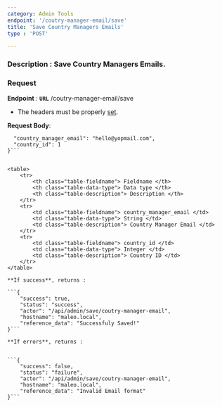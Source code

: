 ```yaml
---
category: Admin Tools
endpoint: '/coutry-manager-email/save'
title: 'Save Country Managers Emails'
type : 'POST'

---
```

### **Description** : Save Country Managers Emails.
### Request

**Endpoint** : **`URL`** /coutry-manager-email/save

* The headers must be properly [set](#/Info-setting-headers-token).

**Request Body**: 

```{
  "country_manager_email": "hello@yopmail.com",
  "country_id": 1
}```


<table>
	<tr>
		<th class="table-fieldname"> Fieldname </th>
		<th class="table-data-type"> Data type </th>
		<th class="table-description"> Description </th>
	</tr>
	<tr>
		<td class="table-fieldname"> country_manager_email </td>
		<td class="table-data-type"> String </td>
		<td class="table-description"> Country Manager Email </td>
	</tr>
	<tr>
		<td class="table-fieldname"> country_id </td>
		<td class="table-data-type"> Integer </td>
		<td class="table-description"> Country ID </td>
	</tr>
</table>

**If success**, returns : 

```{
    "success": true,
    "status": "success",
    "actor": "/api/admin/save/coutry-manager-email",
    "hostname": "maleo.local",
    "reference_data": "Successfuly Saved!"
}```

**If errors**, returns : 


```{
    "success": false,
    "status": "failure",
    "actor": "/api/admin/save/coutry-manager-email",
    "hostname": "maleo.local",
    "reference_data": "Invalid Email format"
}```